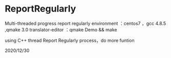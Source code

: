 # ReportRegularly
Multi-threaded progress report regularly
environment ：centos7 ，gcc 4.8.5 ,qmake 3.0
translator-editor ：qmake Demo && make

using C++ thread Report Regularly process，do more funtion

2020/12/30
